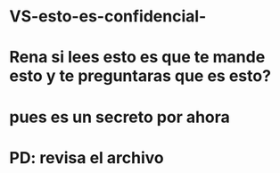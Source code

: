 # VS-esto-es-confidencial-
# Rena si lees esto es que te mande esto y te preguntaras que es esto?
# pues es un secreto por ahora
# PD: revisa el archivo
